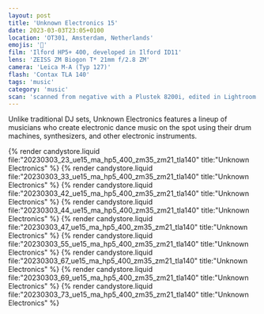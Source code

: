 ```yaml
---
layout: post
title: 'Unknown Electronics 15'
date: 2023-03-03T23:05+0100
location: 'OT301, Amsterdam, Netherlands'
emojis: '🎹'
film: 'Ilford HP5+ 400, developed in Ilford ID11'
lens: 'ZEISS ZM Biogon T* 21mm f/2.8 ZM'
camera: 'Leica M-A (Typ 127)'
flash: 'Contax TLA 140'
tags: 'music'
category: 'music'
scan: 'scanned from negative with a Plustek 8200i, edited in Lightroom'
---
```


Unlike traditional DJ sets, Unknown Electronics features a lineup of musicians who create electronic dance music on the spot using their drum machines, synthesizers, and other electronic instruments.

{% render candystore.liquid file:"20230303_23_ue15_ma_hp5_400_zm35_zm21_tla140" title:"Unknown Electronics" %}
{% render candystore.liquid file:"20230303_33_ue15_ma_hp5_400_zm35_zm21_tla140" title:"Unknown Electronics" %}
{% render candystore.liquid file:"20230303_42_ue15_ma_hp5_400_zm35_zm21_tla140" title:"Unknown Electronics" %}
{% render candystore.liquid file:"20230303_44_ue15_ma_hp5_400_zm35_zm21_tla140" title:"Unknown Electronics" %}
{% render candystore.liquid file:"20230303_47_ue15_ma_hp5_400_zm35_zm21_tla140" title:"Unknown Electronics" %}
{% render candystore.liquid file:"20230303_55_ue15_ma_hp5_400_zm35_zm21_tla140" title:"Unknown Electronics" %}
{% render candystore.liquid file:"20230303_67_ue15_ma_hp5_400_zm35_zm21_tla140" title:"Unknown Electronics" %}
{% render candystore.liquid file:"20230303_69_ue15_ma_hp5_400_zm35_zm21_tla140" title:"Unknown Electronics" %}
{% render candystore.liquid file:"20230303_73_ue15_ma_hp5_400_zm35_zm21_tla140" title:"Unknown Electronics" %}